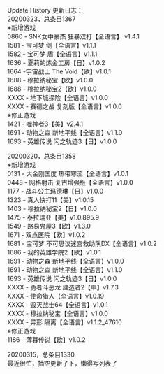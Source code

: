 Update History 更新日志：  
20200323，总条目1367  
※新增游戏  
0860 - SNK女中豪杰 狂暴双打【全语言】 v1.4.1  
1581 - 宝可梦 剑【全语言】v1.1.1  
1582 - 宝可梦 盾【全语言】v1.1.1  
1636 - 夏莉的炼金工房【日】v1.0.2  
1664 -宇宙战士 The Void【欧】v1.0.1  
1688 - 穆拉纳秘宝【欧】v1.0.0  
1688 - 穆拉纳秘宝2【欧】v1.0.0  
XXXX - 地下城探险【全语言】v1.0.0  
XXXX - 赛德之战 复刻版【全语言】v1.0.0  
※修正游戏  
1421 - 噬神者3【美】v2.4.1  
1691 - 动物之森 新地平线【全语言】v1.1.0  
1693 - 英雄传说 闪之轨迹3【日】v1.0.0  
  
20200320，总条目1358  
※新增游戏  
0131 - 大金刚国度 热带寒流【全语言】v1.0.1  
0448 - 网格射击 复古增强版【全语言】v1.0.0  
1177 - 战斗公主玛德琳【日】v1.0.0  
1323 - 真人快打11【美】v1.0.15  
1403 - 穆拉纳秘宝2【日】v1.0.0  
1475 - 泰拉瑞亚【美】v1.0.895.9  
1549 - 路易鬼屋3【欧】v1.3.0  
1671 - 双点医院【欧】v1.0.2  
1681 - 宝可梦 不可思议迷宫救助队DX【全语言】v1.0.2  
1686 - 我的英雄学院2【欧】v1.0.1  
1691 - 动物之森 新地平线【全语言】v1.0.0  
1691 - 动物之森 新地平线【全语言】v1.1.0  
1693 - 英雄传说 闪之轨迹3【日】v1.0.0  
XXXX - 勇者斗恶龙 建造者2【中】v1.7.3  
XXXX - 使命猎人【全语言】v1.0.19  
XXXX - 毁灭战士64【全语言】v1.0.1  
XXXX - 穆拉纳秘宝【全语言】v1.0.0  
XXXX - 异形 隔离【全语言】v1.1.2_47610  
※修正游戏  
1186 - 薄暮传说【欧】v1.0.2  
  
20200315，总条目1330  
最近很忙，抽空更新了下，懒得写列表了
